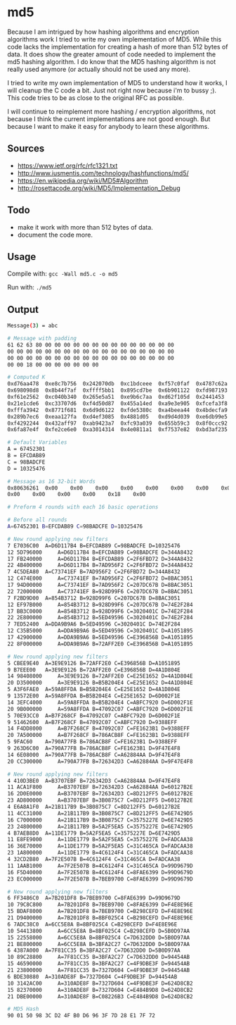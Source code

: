 # md5
Because I am intrigued by how hashing algorithms and encryption algorithms work I tried to write my own implementation of MD5.
While this code lacks the implementation for creating a hash of more than 512 bytes of data.
It does show the greater amount of code needed to implement the md5 hashing algorithm.
I do know that the MD5 hashing algorithm is not really used anymore (or actually should not be used any more).


I tried to write my own implementation of MD5 to understand how it works, I will cleanup the C code a bit. Just not right now because i'm to bussy ;).
This code tries to be as close to the original RFC as possible. 


I will continue to reimplement more hashing / encryption algorithms, not because I think the current implementations are not good enough. But because I want to make it easy for anybody to learn these algorithms.

Sources
-------
* https://www.ietf.org/rfc/rfc1321.txt
* http://www.iusmentis.com/technology/hashfunctions/md5/
* https://en.wikipedia.org/wiki/MD5#Algorithm
* http://rosettacode.org/wiki/MD5/Implementation_Debug

Todo
-----
* make it work with more than 512 bytes of data.
* document the code more.

Usage
-----
Compile with: ```gcc -Wall md5.c -o md5```

Run with: ```./md5```

Output
-----
```bash
Message(3) = abc

# Message with padding
61 62 63 80 00 00 00 00 00 00 00 00 00 00 00 00 00 00 
00 00 00 00 00 00 00 00 00 00 00 00 00 00 00 00 00 00
00 00 00 00 00 00 00 00 00 00 00 00 00 00 00 00 00 00
00 00 18 00 00 00 00 00 00 00

# Computed K
0xd76aa478  0xe8c7b756  0x242070db  0xc1bdceee  0xf57c0faf  0x4787c62a  0xa8304613  0xfd469501  
0x698098d8  0x8b44f7af  0xffff5bb1  0x895cd7be  0x6b901122  0xfd987193  0xa679438e  0x49b40821  
0xf61e2562  0xc040b340  0x265e5a51  0xe9b6c7aa  0xd62f105d  0x2441453   0xd8a1e681  0xe7d3fbc8  
0x21e1cde6  0xc33707d6  0xf4d50d87  0x455a14ed  0xa9e3e905  0xfcefa3f8  0x676f02d9  0x8d2a4c8a  
0xfffa3942  0x8771f681  0x6d9d6122  0xfde5380c  0xa4beea44  0x4bdecfa9  0xf6bb4b60  0xbebfbc70  
0x289b7ec6  0xeaa127fa  0xd4ef3085  0x4881d05   0xd9d4d039  0xe6db99e5  0x1fa27cf8  0xc4ac5665  
0xf4292244  0x432aff97  0xab9423a7  0xfc93a039  0x655b59c3  0x8f0ccc92  0xffeff47d  0x85845dd1  
0x6fa87e4f  0xfe2ce6e0  0xa3014314  0x4e0811a1  0xf7537e82  0xbd3af235  0x2ad7d2bb  0xeb86d391

# Default Variables
A = 67452301
B = EFCDAB89
C = 98BADCFE
D = 10325476

# Message as 16 32-bit Words
0x80636261  0x00    0x00    0x00    0x00    0x00    0x00    0x00    0x00    0x00    
0x00    0x00    0x00    0x00    0x18    0x00

# Preform 4 rounds with each 16 basic operations

# Before all rounds
A=67452301 B=EFCDAB89 C=98BADCFE D=10325476

# New round applying new filters
7 E7036C00  A=D6D117B4 B=EFCDAB89 C=98BADCFE D=10325476
12 5D796000     A=D6D117B4 B=EFCDAB89 C=98BADCFE D=344A8432
17 FB240000     A=D6D117B4 B=EFCDAB89 C=2F6FBD72 D=344A8432
22 4B400000     A=D6D117B4 B=7AD956F2 C=2F6FBD72 D=344A8432
7 4C5DEA80  A=C73741EF B=7AD956F2 C=2F6FBD72 D=344A8432
12 C474E000     A=C73741EF B=7AD956F2 C=2F6FBD72 D=8BAC3051
17 94D00000     A=C73741EF B=7AD956F2 C=207DC67B D=8BAC3051
22 72000000     A=C73741EF B=928D99F6 C=207DC67B D=8BAC3051
7 F2BD9D00  A=854B3712 B=928D99F6 C=207DC67B D=8BAC3051
12 EF97B000     A=854B3712 B=928D99F6 C=207DC67B D=74E2F284
17 BB3C0000     A=854B3712 B=928D99F6 C=3020401C D=74E2F284
22 2E800000     A=854B3712 B=5ED49596 C=3020401C D=74E2F284
7 7ED52400  A=DDA9B9A6 B=5ED49596 C=3020401C D=74E2F284
12 C35B5000     A=DDA9B9A6 B=5ED49596 C=3020401C D=A1051895
17 42900000     A=DDA9B9A6 B=5ED49596 C=E396856B D=A1051895
22 8F000000     A=DDA9B9A6 B=72AFF2E0 C=E396856B D=A1051895

# New round applying new filters
5 CBEE9E40  A=3E9E9126 B=72AFF2E0 C=E396856B D=A1051895
9 B7EEE00   A=3E9E9126 B=72AFF2E0 C=E396856B D=4A1D804E
14 98408000     A=3E9E9126 B=72AFF2E0 C=E25E1652 D=4A1D804E
20 D3500000     A=3E9E9126 B=B5B204E4 C=E25E1652 D=4A1D804E
5 A3F6FAE0  A=59A8FFDA B=B5B204E4 C=E25E1652 D=4A1D804E
9 13572E00  A=59A8FFDA B=B5B204E4 C=E25E1652 D=6D002F1E
14 3EFC4000     A=59A8FFDA B=B5B204E4 C=ABFC7920 D=6D002F1E
20 9B000000     A=59A8FFDA B=47092C07 C=ABFC7920 D=6D002F1E
5 70E93CC0  A=B7F268CF B=47092C07 C=ABFC7920 D=6D002F1E
9 51462600  A=B7F268CF B=47092C07 C=ABFC7920 D=9388EFF
14 F4DD8000     A=B7F268CF B=47092C07 C=FE1623B1 D=9388EFF
20 7A500000     A=B7F268CF B=786ACB8F C=FE1623B1 D=9388EFF
5 9FAC60    A=790A77FB B=786ACB8F C=FE1623B1 D=9388EFF
9 263D6C00  A=790A77FB B=786ACB8F C=FE1623B1 D=9F47E4F8
14 6E08000  A=790A77FB B=786ACB8F C=A62884AA D=9F47E4F8
20 CC300000     A=790A77FB B=726342D3 C=A62884AA D=9F47E4F8

# New round applying new filters
4 410D3BE0  A=B3707EBF B=726342D3 C=A62884AA D=9F47E4F8
11 ACA1F800     A=B3707EBF B=726342D3 C=A62884AA D=60127B2E
16 2D0E0000     A=B3707EBF B=726342D3 C=8D212FF5 D=60127B2E
23 AD800000     A=B3707EBF B=3B0875C7 C=8D212FF5 D=60127B2E
4 E6A8A1F0  A=21B117B9 B=3B0875C7 C=8D212FF5 D=60127B2E
11 4CC31000     A=21B117B9 B=3B0875C7 C=8D212FF5 D=6E7429D5
16 C7000000     A=21B117B9 B=3B0875C7 C=3575227E D=6E7429D5
23 24800000     A=21B117B9 B=5A2F5EA5 C=3575227E D=6E7429D5
4 B7AEB8D0  A=11DE1779 B=5A2F5EA5 C=3575227E D=6E7429D5
11 E8FE9000     A=11DE1779 B=5A2F5EA5 C=3575227E D=FADCAA38
16 36E70000     A=11DE1779 B=5A2F5EA5 C=31C465CA D=FADCAA38
23 1A800000     A=11DE1779 B=4C6124F4 C=31C465CA D=FADCAA38
4 32CD2B80  A=7F2E507B B=4C6124F4 C=31C465CA D=FADCAA38
11 1AAB1000     A=7F2E507B B=4C6124F4 C=31C465CA D=99D9679D
16 F5D40000     A=7F2E507B B=4C6124F4 C=8FAE6399 D=99D9679D
23 EC000000     A=7F2E507B B=7BEB9700 C=8FAE6399 D=99D9679D

# New round applying new filters
6 FF3486C0  A=7B201DF8 B=7BEB9700 C=8FAE6399 D=99D9679D
10 79C8C800     A=7B201DF8 B=7BEB9700 C=8FAE6399 D=F4E8E96E
15 BDAF8000     A=7B201DF8 B=7BEB9700 C=B298CEFD D=F4E8E96E
21 D9400000     A=7B201DF8 B=8BF025C4 C=B298CEFD D=F4E8E96E
6 7ADC38C0  A=6CC5E8A B=8BF025C4 C=B298CEFD D=F4E8E96E
10 54413800     A=6CC5E8A B=8BF025C4 C=B298CEFD D=5B0D97AA
15 22558000     A=6CC5E8A B=8BF025C4 C=7D632DD0 D=5B0D97AA
21 BE800000     A=6CC5E8A B=3BFA2C27 C=7D632DD0 D=5B0D97AA
6 4387A000  A=7F81CC35 B=3BFA2C27 C=7D632DD0 D=5B0D97AA
10 89C28800     A=7F81CC35 B=3BFA2C27 C=7D632DD0 D=94454AB
15 46590000     A=7F81CC35 B=3BFA2C27 C=4F9DBE3F D=94454AB
21 23800000     A=7F81CC35 B=7327D604 C=4F9DBE3F D=94454AB
6 BDE30880  A=310ADE8F B=7327D604 C=4F9DBE3F D=94454AB
10 3142AC00     A=310ADE8F B=7327D604 C=4F9DBE3F D=624D8CB2
15 82370000     A=310ADE8F B=7327D604 C=E484B9D8 D=624D8CB2
21 DBE00000     A=310ADE8F B=C08226B3 C=E484B9D8 D=624D8CB2

# MD5 Hash
90 01 50 98 3C D2 4F B0 D6 96 3F 7D 28 E1 7F 72
```
